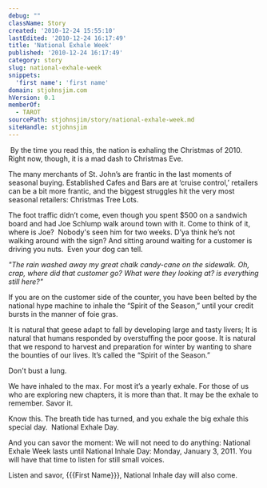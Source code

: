 ```yaml
---
debug: ""
className: Story
created: '2010-12-24 15:55:10'
lastEdited: '2010-12-24 16:17:49'
title: 'National Exhale Week'
published: '2010-12-24 16:17:49'
category: story
slug: national-exhale-week
snippets:
  'first name': 'first name'
domain: stjohnsjim.com
hVersion: 0.1
memberOf:
  - TAROT
sourcePath: stjohnsjim/story/national-exhale-week.md
siteHandle: stjohnsjim
---
```

&nbsp;By the time you read this, the nation is exhaling the Christmas of 2010. Right now, though, it is a mad dash to Christmas Eve.

The many merchants of St. John&rsquo;s are frantic in the last moments of seasonal buying. Established Cafes and Bars are at &lsquo;cruise control,&rsquo; retailers can be a bit more frantic, and the biggest struggles hit the very most seasonal retailers: Christmas Tree Lots.

The foot traffic didn&rsquo;t come, even though you spent $500 on a sandwich board and had Joe Schlump walk around town with it. Come to think of it, where is Joe? &nbsp;Nobody's seen him for two weeks. D&rsquo;ya think he&rsquo;s not walking around with the sign? And sitting around waiting for a customer is driving you nuts. &nbsp;Even your dog can tell.

_&quot;The rain washed away my great chalk candy-cane on the sidewalk. Oh, crap, where did that customer go? What were they looking at? is everything still here?&quot;_

If you are on the customer side of the counter, you have been belted by the national hype machine to inhale the &ldquo;Spirit of the Season,&rdquo; until your credit bursts in the manner of foie gras.

It is natural that geese adapt to fall by developing large and tasty livers; It is natural that humans responded by overstuffing the poor goose. It is natural that we respond to harvest and preparation for winter by wanting to share the bounties of our lives. It&rsquo;s called the &ldquo;Spirit of the Season.&rdquo;

Don't bust a lung.

We have inhaled to the max. For most it&rsquo;s a yearly exhale. For those of us who are exploring new chapters, it is more than that. It may be the exhale to remember. Savor it.

Know this. The breath tide has turned, and you exhale the big exhale this special day. &nbsp;National Exhale Day.

And you can savor the moment: We will not need to do anything: National Exhale Week lasts until National Inhale Day: Monday, January 3, 2011. You will have that time to listen for still small voices.

Listen and savor, {{{First Name}}}, National Inhale day will also come.

